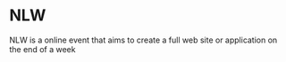 # NLW
NLW is a online event that aims to create a full web site or application on the end of a week

